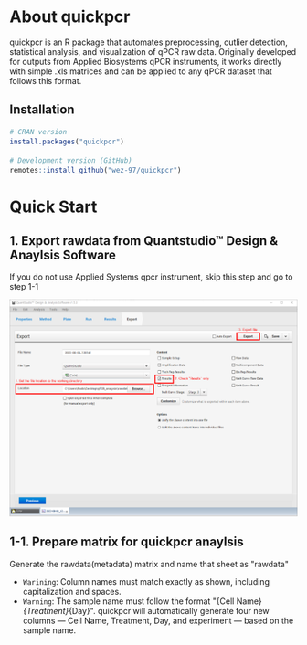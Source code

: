 # About quickpcr

quickpcr is an R package that automates preprocessing, outlier detection, statistical analysis, and visualization of qPCR raw data. Originally developed for outputs from Applied Biosystems qPCR instruments, it works directly with simple .xls matrices and can be applied to any qPCR dataset that follows this format.

## Installation

```r
# CRAN version
install.packages("quickpcr")

# Development version (GitHub)
remotes::install_github("wez-97/quickpcr")
```
# Quick Start

## 1. Export rawdata from Quantstudio™ Design & Anaylsis Software 
If you do not use Applied Systems qpcr instrument, skip this step and go to step 1-1

![alt text](image.png)

## 1-1. Prepare matrix for quickpcr anaylsis 
Generate the rawdata(metadata) matrix and name that sheet as "rawdata"
- `Warining`: Column names must match exactly as shown, including capitalization and spaces.
- `Warning`: The sample name must follow the format "{Cell Name}_{Treatment}_{Day}". quickpcr will automatically generate four new columns — Cell Name, Treatment, Day, and experiment — based on the sample name.



